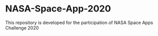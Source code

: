 # NASA-Space-App-2020
This repository is developed for the participation of NASA Space Apps Challenge 2020
